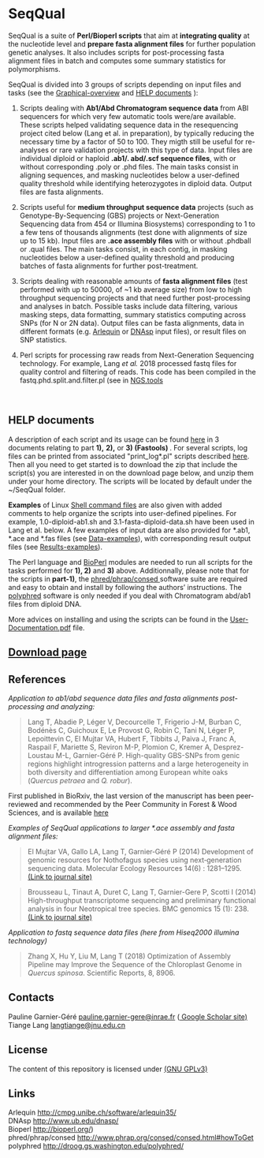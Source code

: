 # SeqQual
SeqQual
 is a suite of <b>Perl/Bioperl scripts</b> that aim at <b>integrating quality</b> at the nucleotide level and <b>prepare fasta alignment files</b> for further population genetic analyses. It also includes scripts for post-processing fasta alignment files in batch and computes some summary statistics for polymorphisms.

SeqQual is divided into 3 groups of scripts depending on input files and tasks (see the <A HREF= "SeqQual-Graphical-Overview.pdf"> Graphical-overview</A> and <a href="#help_documents">HELP documents</a> ):

1) Scripts dealing with <b>Ab1/Abd Chromatogram sequence data</b> from ABI sequencers for which very few automatic tools were/are available. These scripts helped validating sequence data in the resequencing project cited below (Lang et al. in preparation), by typically reducing the necessary time by a factor of 50 to 100. They migth still be useful for re-analyses or rare validation projects with this type of data. Input files are individual diploid or haploid <b>.ab1/. abd/.scf sequence files</b>, with or without corresponding .poly or .phd files. The main tasks consist in aligning sequences, and masking nucleotides below a user-defined quality threshold while identifying heterozygotes in diploid data. Output files are fasta alignments.

2) Scripts useful for <b>medium throughput sequence data</b> projects (such as Genotype-By-Sequencing (GBS) projects or Next-Generation Sequencing data from 454 or Illumina Biosystems) corresponding to 1 to a few tens of thousands alignments (test done with alignments of size up to 15 kb). Input files are <b>.ace assembly files</b> with or without .phdball or .qual files. The main tasks consist, in each contig, in masking nucleotides below a user-defined quality threshold and producing batches of fasta alignments for further post-treatment.

3) Scripts dealing with reasonable amounts of <b>fasta alignment files</b> (test performed with up to 50000, of ~1 kb average size) from low to high throughput sequencing projects and that need further post-processing and analyses in batch. Possible tasks include data filtering, various masking steps, data formatting, summary statistics computing across SNPs (for N or 2N data). Output files can be fasta alignments, data in different formats (e.g. <A HREF="http://cmpg.unibe.ch/software/arlequin35/">Arlequin</A> or <A HREF="http://www.ub.edu/dnasp/">DNAsp</A> input files), or result files on SNP statistics.

4) Perl scripts for processing raw reads from Next-Generation Sequencing technology. For example, Lang <i>et al.</i> 2018 processed fastq files for quality control and filtering of reads. This code has been compiled in the fastq.phd.split.and.filter.pl (see in <A HREF="NGS.tools"> NGS.tools</A>

<br />

<h2 id="help_documents">HELP documents</h2>

A description of each script and its usage can be found <A HREF= "SeqQual_pdf/"> here</A> in 3 documents relating to part <b>1),</b>  <b> 2),</b> or <b>3) (Fastools) </b>. For several scripts, log files can be printed from associated  "print_log*.pl" scripts described <A HREF= "SeqQual_pdf/"> here</A>. Then all you need to get started is to download the zip that include the script(s) you are interested in on the download page below, and unzip them under your home directory. The scripts will be located by default under the ~/SeqQual folder.

<b>Examples</b> of Linux <A HREF="SeqQual_shell_ex"> Shell command files</A> are also given with added comments to help organize the scripts into user-defined pipelines. For example, 1.0-diploid-ab1.sh and 3.1-fasta-diploid-data.sh have been used in Lang et al. below. A few examples of input data are also provided for *.ab1, *.ace and *.fas files (see <A HREF="Data-examples"> Data-examples</A>), with corresponding result output files (see <A HREF="Results-examples"> Results-examples</A>).

The Perl language and <A HREF="http://bioperl.org/">BioPerl</A> modules are needed to run all scripts for the tasks performed for <b>1), 2)</b> and <b>3)</b> above. Additionnally, please note that for the scripts in <b>part-1)</b>, the <A HREF="http://www.phrap.org/consed/consed.html#howToGet">phred/phrap/consed </A> software suite are required and easy to obtain and install by following the authors’ instructions. The <A HREF="http://droog.gs.washington.edu/polyphred/">polyphred</A>  software is only needed if you deal with Chromatogram abd/ab1 files from diploid DNA. 

More advices on installing and using the scripts can be found in the <A HREF= "SeqQual_pdf/"> User-Documentation.pdf</A> file. 

<h2><A HREF="Source-download" >Download page</A> </h2>

<h2>References</h2>
<i>Application to ab1/abd sequence data files and fasta alignments post-processing and analyzing:
</i> 

> Lang T, Abadie P, Léger V, Decourcelle T, Frigerio J-M, Burban C, Bodénès C, Guichoux E, Le Provost G, Robin C, Tani N, Léger P, Lepoittevin C, El Mujtar VA, Hubert F, Tibbits J, Paiva J, Franc A, Raspail F, Mariette S, Reviron M-P, Plomion C, Kremer A, Desprez-Loustau M-L, Garnier-Géré P. High-quality GBS-SNPs from genic regions highlight introgression patterns and a large heterogeneity in both diversity and differentiation among European white oaks (<i>Quercus petraea</i> and <i>Q. robur</i>). 

First published in BioRxiv, the last version of the manuscript has been peer-reviewed and recommended by the Peer Community in Forest & Wood Sciences, and is available <A HREF="https://www.biorxiv.org/content/10.1101/388447v4.full.pdf"> here</A>

<i>Examples of SeqQual applications to larger *.ace assembly and fasta alignment files:</i> 

> El Mujtar VA, Gallo LA, Lang T, Garnier‐Géré P (2014) Development of genomic resources for Nothofagus species using next‐generation sequencing data. Molecular Ecology Resources 14(6) : 1281–1295. <A HREF="http://onlinelibrary.wiley.com/doi/10.1111/1755-0998.12276">(Link to journal site)</A>

> Brousseau L, Tinaut A, Duret C, Lang T, Garnier-Gere P, Scotti I (2014) High-throughput transcriptome sequencing and preliminary functional analysis in four Neotropical tree species. BMC genomics 15 (1): 238. <A HREF="http://bmcgenomics.biomedcentral.com/articles/10.1186/1471-2164-15-238">(Link to journal site)</A>

<i>Application to fastq sequence data files (here from Hiseq2000 illumina technology)</i>

>Zhang X, Hu Y, Liu M, Lang T (2018) Optimization of Assembly Pipeline may Improve the Sequence of the Chloroplast Genome in <i>Quercus spinosa</i>. Scientific Reports, 8, 8906.


## Contacts </br>
Pauline Garnier-Géré pauline.garnier-gere@inrae.fr (<A HREF="https://scholar.google.com/citations?user=O_652X4AAAAJ&hl=en"> Google Scholar site)</A> <br />
Tiange Lang langtiange@jnu.edu.cn

## License </br>
The content of this repository is licensed under <A HREF="https://choosealicense.com/licenses/gpl-3.0/">(GNU GPLv3)</A>

## Links ##
Arlequin           http://cmpg.unibe.ch/software/arlequin35/  <br />
DNAsp              http://www.ub.edu/dnasp/ <br />
Bioperl            http://bioperl.org/) <br />
phred/phrap/consed http://www.phrap.org/consed/consed.html#howToGet <br />
polyphred          http://droog.gs.washington.edu/polyphred/
